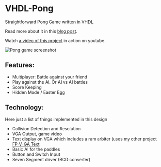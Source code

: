 VHDL-Pong
=========

Straightforward Pong Game written in VHDL.

Read more about it in this [blog post](http://ericeastwood.com/blog/9/pong-on-a-fpga).

Watch [a video of this project](https://www.youtube.com/watch?v=H2etR0ogEfI) in action on youtube.

![Pong game screenshot](http://i.imgur.com/6vYlZQA.png)

## Features:

 - Multiplayer: Battle against your friend
 - Play against the AI. Or AI vs AI battles
 - Score Keeping
 - Hidden Mode / Easter Egg
 

## Technology:

Here just a list of things implemented in this design

 - Collision Detection and Resolution
 - VGA Output, game video
 - Text display on VGA which includes a ram arbiter (uses my other project [FP-V-GA Text](https://github.com/MadLittleMods/FP-V-GA-Text)
 - Basic AI for the paddles
 - Button and Switch Input
 - Seven Segment driver (BCD converter)
 


